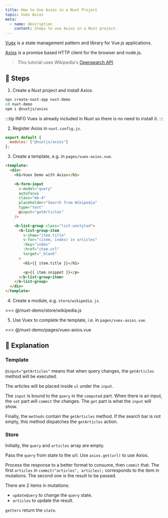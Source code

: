 ```yaml
---
title: How to Use Axios in a Nuxt Project
topic: Vuex Axios
meta:
  - name: description
    content: Steps to use Axios in a Nuxt project.
---
```


[Vuex](https://github.com/vuejs/vuex) is a state management pattern and library for Vue.js applications.

[Axios](https://github.com/axios/axios) is a promise based HTTP client for the browser and node.js.

> This tutorial uses Wikipedia's [Opensearch API](https://www.mediawiki.org/wiki/API:Opensearch).

## :footprints: Steps

1. Create a Nuxt project and install Axios.

```bash
npx create-nuxt-app nuxt-demo
cd nuxt-demo
npm i @nuxtjs/axios
```

:::tip INFO
Vuex is already included in Nuxt so there is no need to install it.
:::

2. Register Axios in `nuxt.config.js`.

```js
export default {
  modules: ["@nuxtjs/axios"]
};
```

3. Create a template, e.g. in `pages/vuex-axios.vue`.

```html
<template>
  <div>
    <h1>Vuex Demo with Axios</h1>

    <b-form-input
      v-model="query"
      autofocus
      class="mb-4"
      placeholder="Search from Wikipedia"
      type="text"
      @input="getArticles"
    />

    <b-list-group class="list-unstyled">
      <b-list-group-item
        v-show="item.title"
        v-for="(item, index) in articles"
        :key="index"
        :href="item.url"
        target="_blank"
      >
        <h1>{{ item.title }}</h1>

        <p>{{ item.snippet }}</p>
      </b-list-group-item>
    </b-list-group>
  </div>
</template>
```

4. Create a module, e.g. `store/wikipedia.js`.

<<< @/nuxt-demo/store/wikipedia.js

5. Use Vuex to complete the template, i.e. in `pages/vuex-axios.vue`.

<<< @/nuxt-demo/pages/vuex-axios.vue

## :book: Explanation

### Template

`@input="getArticles"` means that when query changes, the `getArticles` method will be executed.

The articles will be placed inside `ul` under the `input`.

The `input` is bound to the `query` in the `computed` part. When there is an input, the `set` part will `commit` the changes. The `get` part is what the `input` will show.

Finally, the `methods` contain the `getArticles` method. If the search bar is not empty, this method dispatches the `getArticles` action.

### Store

Initially, the `query` and `articles` array are empty.

Pass the `query` from state to the url. Use `axios.get(url)` to use Axios.

Process the response to a better format to consume, then `commit` that. The first `articles` in `commit("articles", articles);` corresponds to the item in mutations. The second one is the result to be passed.

There are 2 items in mutations:

- `updateQuery` to change the `query` state.
- `articles` to update the result.

`getters` return the `state`.
